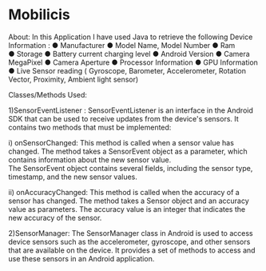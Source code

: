 # Mobilicis


About:
In this Application I have used Java to retrieve the following Device Information : 
● Manufacturer
● Model Name, Model Number 
● Ram 	
● Storage
● Battery current charging level 
● Android Version 
● Camera MegaPixel 
● Camera Aperture 
● Processor Information 
● GPU Information 
● Live Sensor reading ( Gyroscope, Barometer, Accelerometer, Rotation Vector, Proximity, Ambient light sensor) 

Classes/Methods Used:

1)SensorEventListener :
 SensorEventListener is an interface in the Android SDK that can be used to receive updates from the device's sensors. 
 It contains two methods that must be implemented:

   i) onSensorChanged: 
    This method is called when a sensor value has changed. 
    The method takes a SensorEvent object as a parameter, which contains information about the new  sensor value.   
    The SensorEvent object contains several fields, including the sensor type, timestamp, and the new sensor values.
  
   ii) onAccuracyChanged: 
    This method is called when the accuracy of a sensor has changed. 
    The method takes a Sensor object and an accuracy value as parameters. 
    The accuracy value is an integer that indicates the new accuracy of the sensor.

2)SensorManager:
 The SensorManager class in Android is used to access device sensors such as the accelerometer, gyroscope, and other sensors that are available on the device. 
 It provides a set of methods to access and use these sensors in an Android application.

